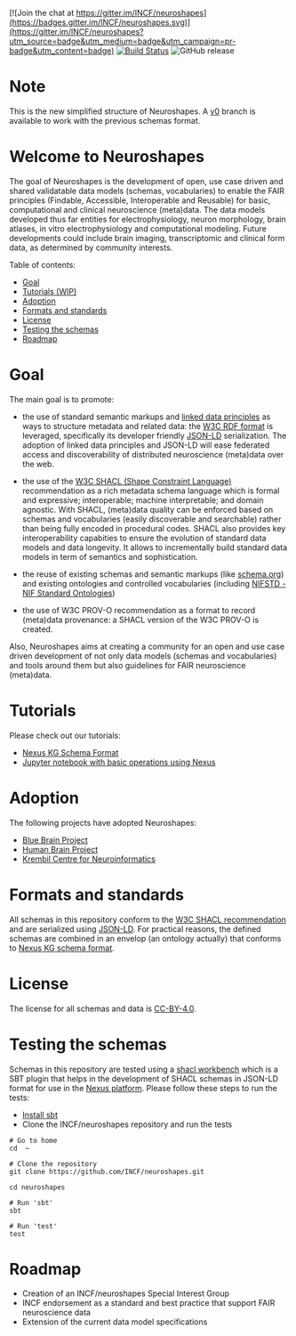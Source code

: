 [![Join the chat at https://gitter.im/INCF/neuroshapes](https://badges.gitter.im/INCF/neuroshapes.svg)](https://gitter.im/INCF/neuroshapes?utm_source=badge&utm_medium=badge&utm_campaign=pr-badge&utm_content=badge)
[![Build Status](https://travis-ci.org/INCF/neuroshapes.svg?branch=master)](https://travis-ci.org/INCF/neuroshapes)
![GitHub release](https://img.shields.io/github/release/INCF/neuroshapes.svg)

# Note

This is the new simplified structure of Neuroshapes. A [v0](https://github.com/INCF/neuroshapes/tree/v0) branch is available to work with the previous schemas format.

# Welcome to Neuroshapes
The goal of Neuroshapes is the development of open, use case driven and shared validatable data models (schemas, vocabularies) to enable the FAIR principles (Findable, Accessible, Interoperable and Reusable) for basic, computational and clinical neuroscience (meta)data.
The data models developed thus far entities for electrophysiology, neuron morphology, brain atlases, in vitro electrophysiology and computational modeling.
Future developments could include brain imaging, transcriptomic and clinical form data, as determined by community interests.

Table of contents:

* [Goal](#goal)
* [Tutorials (WIP)](#tutorials)
* [Adoption](#adoption)
* [Formats and standards](#formats-and-standards)
* [License](#License)
* [Testing the schemas](#testing-the-schemas)
* [Roadmap](#roadmap)


# Goal

The main goal is to  promote:


* the use of standard semantic markups and [linked data principles](https://www.w3.org/standards/semanticweb/data) as ways to structure metadata and related data: the [W3C RDF format](https://www.w3.org/RDF/) is leveraged, specifically its developer friendly [JSON-LD](https://json-ld.org/) serialization. The adoption of linked data principles and JSON-LD will ease federated access and discoverability of distributed neuroscience (meta)data over the web.


*  the use of the [W3C SHACL (Shape Constraint Language)](https://www.w3.org/TR/shacl) recommendation as a rich metadata schema language which is formal and expressive; interoperable; machine interpretable; and domain agnostic. With SHACL, (meta)data quality can be enforced based on schemas and vocabularies (easily discoverable and searchable) rather than being fully encoded in procedural codes. SHACL also provides key interoperability capabities to ensure the evolution of standard data models and data longevity. It allows to incrementally build standard data models in term of semantics and sophistication.



*  the reuse of existing schemas and semantic markups (like [schema.org](http://schema.org/)) and existing ontologies and controlled vocabularies (including [NIFSTD - NIF Standard Ontologies](https://github.com/SciCrunch/NIF-Ontology))



*  the use of  W3C PROV-O recommendation as a format to record (meta)data provenance: a SHACL version of the W3C PROV-O is created.


Also, Neuroshapes aims at creating a community for an open and use case driven development of not only data models (schemas and vocabularies) and tools around them but also guidelines for FAIR neuroscience (meta)data. 

# Tutorials

Please check out our tutorials:
 - [Nexus KG Schema Format](https://bbp-nexus.epfl.ch/staging/schema-documentation/documentation/shacl-schemas.html#nexus-kg-schemas)
 - [Jupyter notebook with basic operations using Nexus](https://github.com/BlueBrain/nexus/blob/v0/tutorial/basic_operations_nexus_v0.ipynb)


# Adoption

The following projects have adopted Neuroshapes:

* [Blue Brain Project](https://bluebrain.epfl.ch)
* [Human Brain Project](https://www.humanbrainproject.eu/en/)
* [Krembil Centre for Neuroinformatics](https://www.camh.ca/en/science-and-research/institutes-and-centres/krembil-centre-for-neuroinformatics)

# Formats and standards
All schemas in this repository conform to the [W3C SHACL recommendation](https://www.w3.org/TR/shacl) and are serialized using [JSON-LD](https://www.w3.org/TR/2014/REC-json-ld-20140116/). For practical reasons, the defined schemas are combined in an envelop (an ontology actually) that conforms to [Nexus KG schema format](https://bbp-nexus.epfl.ch/dev/schema-documentation/documentation/shacl-schemas.html#shacl-schemas). 

# License
The license for all schemas and data is [CC-BY-4.0](https://github.com/INCF/neuroshapes/blob/master/LICENSE).

# Testing the schemas
Schemas in this repository are tested using a [shacl workbench](https://github.com/BlueBrain/sbt-nexus-workbench) which is a SBT plugin that helps in the development of SHACL schemas in JSON-LD format for use in the [Nexus platform](https://github.com/BlueBrain/nexus). 
Please follow these steps to run the tests:

* [Install sbt](https://www.scala-sbt.org/1.0/docs/Setup.html)
* Clone the INCF/neuroshapes repository and run the tests

```shell
# Go to home
cd  ~

# Clone the repository
git clone https://github.com/INCF/neuroshapes.git

cd neuroshapes

# Run 'sbt'
sbt

# Run 'test'
test

  ```
  
  
# Roadmap

* Creation of an INCF/neuroshapes Special Interest Group
* INCF endorsement as a standard and best practice that support FAIR neuroscience data
* Extension of the current data model specifications
